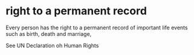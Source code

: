 # right to a permanent record

Every person has the right to a permanent record of important life events such as birth, death and marriage,

See UN Declaration oh Human Rights

